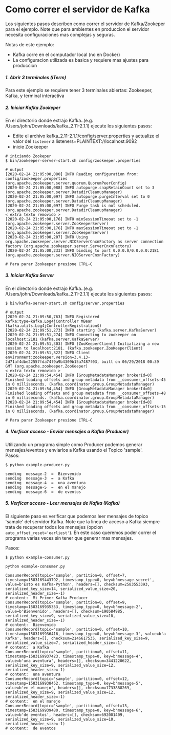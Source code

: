 # Como correr el servidor de Kafka
Los siguientes pasos describen como correr el servidor de Kafka/Zookeper para el ejemplo. Note que para 
ambientes en produccion el servidor necesita configuraciones mas complejas y seguras.

Notas de este ejemplo:
* Kafka corre en el computador local (no en Docker)
* La configuracion utilizada es basica y requiere mas ajustes para produccion

##### 1. Abrir 3 terminales (iTerm)
Para este ejemplo se requiere tener 3 terminales abiertas: Zookeeper, Kafka, y terminal interactiva

##### 2. Iniciar Kafka Zookeper
En el directorio donde extrajo Kafka..(e.g. /Users/john/Downloads/kafka_2.11-2.1.1) ejecute los siguientes pasos:
- Edite el archivo kafka_2.11-2.1.1/config/server.properties y actualize el valor del `listener` a 
listeners=PLAINTEXT://localhost:9092
- inicie Zookeeper


```shell
# iniciando Zookeper
$ bin/zookeeper-server-start.sh config/zookeeper.properties

# output
[2020-02-24 21:05:00,080] INFO Reading configuration from: config/zookeeper.properties (org.apache.zookeeper.server.quorum.QuorumPeerConfig)
[2020-02-24 21:05:00,088] INFO autopurge.snapRetainCount set to 3 (org.apache.zookeeper.server.DatadirCleanupManager)
[2020-02-24 21:05:00,097] INFO autopurge.purgeInterval set to 0 (org.apache.zookeeper.server.DatadirCleanupManager)
[2020-02-24 21:05:00,097] INFO Purge task is not scheduled. (org.apache.zookeeper.server.DatadirCleanupManager)
< extra texto removido >
[2020-02-24 21:05:00,176] INFO minSessionTimeout set to -1 (org.apache.zookeeper.server.ZooKeeperServer)
[2020-02-24 21:05:00,176] INFO maxSessionTimeout set to -1 (org.apache.zookeeper.server.ZooKeeperServer)
[2020-02-24 21:05:00,207] INFO Using org.apache.zookeeper.server.NIOServerCnxnFactory as server connection factory (org.apache.zookeeper.server.ServerCnxnFactory)
[2020-02-24 21:05:00,233] INFO binding to port 0.0.0.0/0.0.0.0:2181 (org.apache.zookeeper.server.NIOServerCnxnFactory)

# Para parar Zookeeper presione CTRL-C

```

##### 3. Iniciar Kafka Server
En el directorio donde extrajo Kafka..(e.g. /Users/john/Downloads/kafka_2.11-2.1.1) ejecute los siguientes pasos:


```shell
$ bin/kafka-server-start.sh config/server.properties

# output
[2020-02-24 21:09:50,763] INFO Registered kafka:type=kafka.Log4jController MBean (kafka.utils.Log4jControllerRegistration$)
[2020-02-24 21:09:51,273] INFO starting (kafka.server.KafkaServer)
[2020-02-24 21:09:51,274] INFO Connecting to zookeeper on localhost:2181 (kafka.server.KafkaServer)
[2020-02-24 21:09:51,303] INFO [ZooKeeperClient] Initializing a new session to localhost:2181. (kafka.zookeeper.ZooKeeperClient)
[2020-02-24 21:09:51,322] INFO Client environment:zookeeper.version=3.4.13-2d71af4dbe22557fda74f9a9b4309b15a7487f03, built on 06/29/2018 00:39 GMT (org.apache.zookeeper.ZooKeeper)
< extra texto removido >
[2020-02-24 21:09:54,454] INFO [GroupMetadataManager brokerId=0] Finished loading offsets and group metadata from __consumer_offsets-45 in 0 milliseconds. (kafka.coordinator.group.GroupMetadataManager)
[2020-02-24 21:09:54,454] INFO [GroupMetadataManager brokerId=0] Finished loading offsets and group metadata from __consumer_offsets-48 in 0 milliseconds. (kafka.coordinator.group.GroupMetadataManager)
[2020-02-24 21:09:54,454] INFO [GroupMetadataManager brokerId=0] Finished loading offsets and group metadata from __consumer_offsets-15 in 0 milliseconds. (kafka.coordinator.group.GroupMetadataManager)

# Para parar Zookeeper presione CTRL-C

```

##### 4. Verficar acceso -  Enviar mensajes a Kafka (Producer)
Utilizando un programa simple como Producer podemos generar mensajes/eventos y enviarlos a Kafka usando el Topico 'sample'.  
Pasos:


```shell
$ python example-producer.py

sending  message-2  =  Bienvenido
sending  message-3  =  a Kafka
sending  message-4  =  una aventura
sending  message-5  =  en el manejo
sending  message-6  =  de eventos

```

##### 5. Verficar acceso -  Leer mensajes de Kafka (Kafka)
El siguiente paso es verificar que podemos leer mensajes de topico 'sample' del servidor Kafka. Note que la linea de 
acceso a Kafka siempre trata de recuperar todos los mensajes (opcion `auto_offset_reset='earliest'`). En este caso
queremos poder correr el programa varias veces sin tener que generar mas mensajes.

Pasos:


```shell
$ python example-consumer.py

python example-consumer.py

ConsumerRecord(topic='sample', partition=0, offset=7, timestamp=1583169443792, timestamp_type=0, key=b'message-secret', value=b'Esto es Kafka-Python', headers=[], checksum=2583553393, serialized_key_size=14, serialized_value_size=20, serialized_header_size=-1)
# content:  Mi Primer Kafka Producer
ConsumerRecord(topic='sample', partition=0, offset=9, timestamp=1583169935353, timestamp_type=0, key=b'message-2', value=b'Bienvenido', headers=[], checksum=190584985, serialized_key_size=9, serialized_value_size=10, serialized_header_size=-1)
# content:  Bienvenido
ConsumerRecord(topic='sample', partition=0, offset=10, timestamp=1583169936416, timestamp_type=0, key=b'message-3', value=b'a Kafka', headers=[], checksum=2146617535, serialized_key_size=9, serialized_value_size=7, serialized_header_size=-1)
# content:  a Kafka
ConsumerRecord(topic='sample', partition=0, offset=11, timestamp=1583169937423, timestamp_type=0, key=b'message-4', value=b'una aventura', headers=[], checksum=3441220622, serialized_key_size=9, serialized_value_size=12, serialized_header_size=-1)
# content:  una aventura
ConsumerRecord(topic='sample', partition=0, offset=12, timestamp=1583169938452, timestamp_type=0, key=b'message-5', value=b'en el manejo', headers=[], checksum=1733888269, serialized_key_size=9, serialized_value_size=12, serialized_header_size=-1)
# content:  en el manejo
ConsumerRecord(topic='sample', partition=0, offset=13, timestamp=1583169939480, timestamp_type=0, key=b'message-6', value=b'de eventos', headers=[], checksum=692001409, serialized_key_size=9, serialized_value_size=10, serialized_header_size=-1)
# content:  de eventos

```

